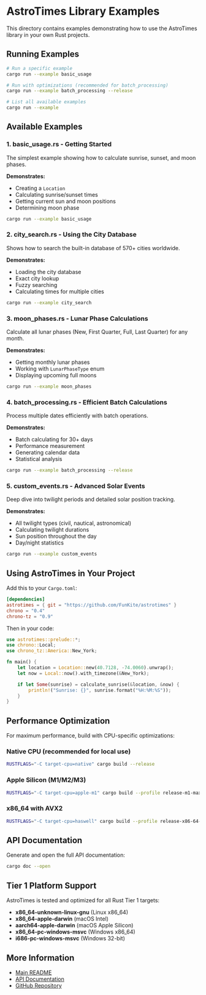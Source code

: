 # AstroTimes Library Examples

This directory contains examples demonstrating how to use the AstroTimes library in your own Rust projects.

## Running Examples

```bash
# Run a specific example
cargo run --example basic_usage

# Run with optimizations (recommended for batch_processing)
cargo run --example batch_processing --release

# List all available examples
cargo run --example
```

## Available Examples

### 1. **basic_usage.rs** - Getting Started
The simplest example showing how to calculate sunrise, sunset, and moon phases.

**Demonstrates:**
- Creating a `Location`
- Calculating sunrise/sunset times
- Getting current sun and moon positions
- Determining moon phase

```bash
cargo run --example basic_usage
```

### 2. **city_search.rs** - Using the City Database
Shows how to search the built-in database of 570+ cities worldwide.

**Demonstrates:**
- Loading the city database
- Exact city lookup
- Fuzzy searching
- Calculating times for multiple cities

```bash
cargo run --example city_search
```

### 3. **moon_phases.rs** - Lunar Phase Calculations
Calculate all lunar phases (New, First Quarter, Full, Last Quarter) for any month.

**Demonstrates:**
- Getting monthly lunar phases
- Working with `LunarPhaseType` enum
- Displaying upcoming full moons

```bash
cargo run --example moon_phases
```

### 4. **batch_processing.rs** - Efficient Batch Calculations
Process multiple dates efficiently with batch operations.

**Demonstrates:**
- Batch calculating for 30+ days
- Performance measurement
- Generating calendar data
- Statistical analysis

```bash
cargo run --example batch_processing --release
```

### 5. **custom_events.rs** - Advanced Solar Events
Deep dive into twilight periods and detailed solar position tracking.

**Demonstrates:**
- All twilight types (civil, nautical, astronomical)
- Calculating twilight durations
- Sun position throughout the day
- Day/night statistics

```bash
cargo run --example custom_events
```

## Using AstroTimes in Your Project

Add this to your `Cargo.toml`:

```toml
[dependencies]
astrotimes = { git = "https://github.com/FunKite/astrotimes" }
chrono = "0.4"
chrono-tz = "0.9"
```

Then in your code:

```rust
use astrotimes::prelude::*;
use chrono::Local;
use chrono_tz::America::New_York;

fn main() {
    let location = Location::new(40.7128, -74.0060).unwrap();
    let now = Local::now().with_timezone(&New_York);

    if let Some(sunrise) = calculate_sunrise(&location, &now) {
        println!("Sunrise: {}", sunrise.format("%H:%M:%S"));
    }
}
```

## Performance Optimization

For maximum performance, build with CPU-specific optimizations:

### Native CPU (recommended for local use)
```bash
RUSTFLAGS="-C target-cpu=native" cargo build --release
```

### Apple Silicon (M1/M2/M3)
```bash
RUSTFLAGS="-C target-cpu=apple-m1" cargo build --profile release-m1-max
```

### x86_64 with AVX2
```bash
RUSTFLAGS="-C target-cpu=haswell" cargo build --profile release-x86-64-v3
```

## API Documentation

Generate and open the full API documentation:

```bash
cargo doc --open
```

## Tier 1 Platform Support

AstroTimes is tested and optimized for all Rust Tier 1 targets:

- **x86_64-unknown-linux-gnu** (Linux x86_64)
- **x86_64-apple-darwin** (macOS Intel)
- **aarch64-apple-darwin** (macOS Apple Silicon)
- **x86_64-pc-windows-msvc** (Windows x86_64)
- **i686-pc-windows-msvc** (Windows 32-bit)

## More Information

- [Main README](../README.md)
- [API Documentation](https://docs.rs/astrotimes)
- [GitHub Repository](https://github.com/FunKite/astrotimes)

